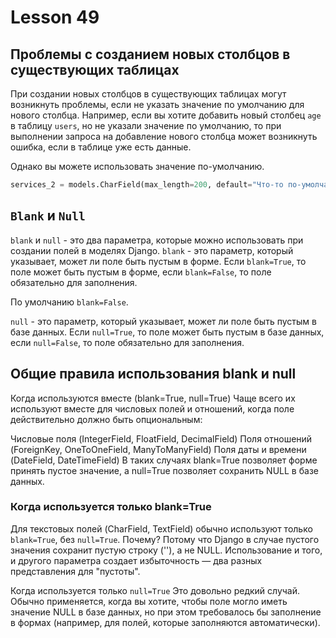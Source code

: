 # Lesson 49

## Проблемы с созданием новых столбцов в существующих таблицах

При создании новых столбцов в существующих таблицах могут возникнуть проблемы, если не указать значение по умолчанию для нового столбца. Например, если вы хотите добавить новый столбец `age` в таблицу `users`, но не указали значение по умолчанию, то при выполнении запроса на добавление нового столбца может возникнуть ошибка, если в таблице уже есть данные.

Однако вы можете использовать значение по-умолчанию.

```python
services_2 = models.CharField(max_length=200, default="Что-то по-умолчанию")
```

## `Blank` и `Null`
`blank` и `null` - это два параметра, которые можно использовать при создании полей в моделях Django.
`blank` - это параметр, который указывает, может ли поле быть пустым в форме. Если `blank=True`, то поле может быть пустым в форме, если `blank=False`, то поле обязательно для заполнения.

По умолчанию `blank=False`.

`null` - это параметр, который указывает, может ли поле быть пустым в базе данных. Если `null=True`, то поле может быть пустым в базе данных, если `null=False`, то поле обязательно для заполнения.

## Общие правила использования blank и null

Когда используются вместе (blank=True, null=True)
Чаще всего их используют вместе для числовых полей и отношений, когда поле действительно должно быть опциональным:

Числовые поля (IntegerField, FloatField, DecimalField)
Поля отношений (ForeignKey, OneToOneField, ManyToManyField)
Поля даты и времени (DateField, DateTimeField)
В таких случаях blank=True позволяет форме принять пустое значение, а null=True позволяет сохранить NULL в базе данных.

### Когда используется только blank=True
Для текстовых полей (CharField, TextField) обычно используют только `blank=True`, без `null=True`. Почему? Потому что Django в случае пустого значения сохранит пустую строку (''), а не NULL. Использование и того, и другого параметра создает избыточность — два разных представления для "пустоты".

Когда используется только `null=True`
Это довольно редкий случай. Обычно применяется, когда вы хотите, чтобы поле могло иметь значение NULL в базе данных, но при этом требовалось бы заполнение в формах (например, для полей, которые заполняются автоматически).